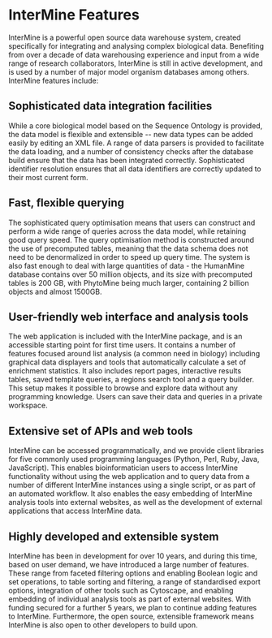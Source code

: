 # InterMine Features

InterMine is a powerful open source data warehouse system, created specifically for integrating and analysing complex biological data. Benefiting from over a decade of data warehousing experience and input from a wide range of research collaborators, InterMine is still in active development, and is used by a number of major model organism databases among others. InterMine features include:

## Sophisticated data integration facilities

While a core biological model based on the Sequence Ontology is provided, the data model is flexible and extensible -- new data types can be added easily by editing an XML file. A range of data parsers is provided to facilitate the data loading, and a number of consistency checks after the database build ensure that the data has been integrated correctly. Sophisticated identifier resolution ensures that all data identifiers are correctly updated to their most current form.

## Fast, flexible querying

The sophisticated query optimisation means that users can construct and perform a wide range of queries across the data model, while retaining good query speed. The query optimisation method is constructed around the use of precomputed tables, meaning that the data schema does not need to be denormalized in order to speed up query time. The system is also fast enough to deal with large quantities of data - the HumanMine database contains over 50 million objects, and its size with precomputed tables is 200 GB, with PhytoMine being much larger, containing 2 billion objects and almost 1500GB.

## User-friendly web interface and analysis tools

The web application is included with the InterMine package, and is an accessible starting point for first time users. It contains a number of features focused around list analysis \(a common need in biology\) including graphical data displayers and tools that automatically calculate a set of enrichment statistics. It also includes report pages, interactive results tables, saved template queries, a regions search tool and a query builder. This setup makes it possible to browse and explore data without any programming knowledge. Users can save their data and queries in a private workspace.

## Extensive set of APIs and web tools

InterMine can be accessed programmatically, and we provide client libraries for five commonly used programming languages \(Python, Perl, Ruby, Java, JavaScript\). This enables bioinformatician users to access InterMine functionality without using the web application and to query data from a number of different InterMine instances using a single script, or as part of an automated workflow. It also enables the easy embedding of InterMine analysis tools into external websites, as well as the development of external applications that access InterMine data.

## Highly developed and extensible system

InterMine has been in development for over 10 years, and during this time, based on user demand, we have introduced a large number of features. These range from faceted filtering options and enabling Boolean logic and set operations, to table sorting and filtering, a range of standardised export options, integration of other tools such as Cytoscape, and enabling embedding of individual analysis tools as part of external websites. With funding secured for a further 5 years, we plan to continue adding features to InterMine. Furthermore, the open source, extensible framework means InterMine is also open to other developers to build upon.
